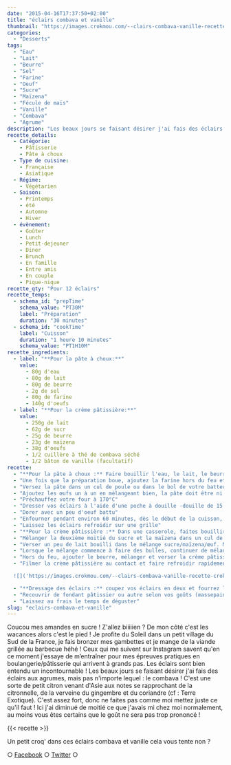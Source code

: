 ```yaml
---
date: "2015-04-16T17:37:50+02:00"
title: "éclairs combava et vanille"
thumbnail: "https://images.crokmou.com/--clairs-combava-vanille-recette-crokmou-blog-culinaire.jpg"
categories:
  - "Desserts"
tags:
  - "Eau"
  - "Lait"
  - "Beurre"
  - "Sel"
  - "Farine"
  - "Oeuf"
  - "Sucre"
  - "Maïzena"
  - "Fécule de maïs"
  - "Vanille"
  - "Combava"
  - "Agrume"
description: "Les beaux jours se faisant désirer j'ai fais des éclairs aux agrumes, mais pas n'importe lequel : le combava ! C'est une sorte de petit citron venant d'Asie"
recette_details:
  - Catégorie:
    - Pâtisserie
    - Pâte à choux
  - Type de cuisine:
    - Française
    - Asiatique
  - Régime:
    - Végétarien
  - Saison:
    - Printemps
    - été
    - Automne
    - Hiver
  - évènement:
    - Goûter
    - Lunch
    - Petit-dejeuner
    - Diner
    - Brunch
    - En famille
    - Entre amis
    - En couple
    - Pique-nique
recette_qty: "Pour 12 éclairs"
recette_temps:
  - schema_id: "prepTime"
    schema_value: "PT30M"
    label: "Préparation"
    duration: "30 minutes"
  - schema_id: "cookTime"
    label: "Cuisson"
    duration: "1 heure 10 minutes"
    schema_value: "PT1H10M"
recette_ingredients:
  - label: "**Pour la pâte à choux:**"
    value:
      - 80g d'eau
      - 80g de lait
      - 80g de beurre
      - 2g de sel
      - 80g de farine
      - 140g d'oeufs
  - label: "**Pour la crème pâtissière:**"
    value:
      - 250g de lait
      - 62g de sucr
      - 25g de beurre
      - 23g de maïzena
      - 38g d'oeufs
      - 1/2 cuillère à thé de combava séché
      - 1/2 bâton de vanille (facultatif)
recette:
  - "**Pour la pâte à choux :** Faire bouillir l'eau, le lait, le beurre, le sucre et le sel"
  - "Une fois que la préparation boue, ajoutez la farine hors du feu et mélangez bien. Remettre la casserole sur le feu et desséchez ensuite la pâte (elle doit se décoller de la casserole)"
  - "Versez la pâte dans un cul de poule ou dans le bol de votre batteur. A l'aide d'un fouet ou de la feuille du roboto, mélangez la pâte pour refroidir le tout."
  - "Ajoutez les œufs un à un en mélangeant bien, la pâte doit être ni trop liquide ni trop compacte. (Comme disent mes profs, lorsque vous soulevez votre spatule, la pâte glisse et doit former un string... si l'image peut vous aider ;))"
  - "Préchauffez votre four à 170°C"
  - "Dresser vos éclairs à l'aide d'une poche à douille -douille de 15 à petits choux par ici- (plus ou moins grands selon vos préférences) sur une plaque préalablement recouverte de papier sulfurisé"
  - "Dorer avec un peu d'oeuf battu"
  - "Enfourner pendant environ 60 minutes, dès le début de la cuisson, laissez la porte de votre four entrouverte à l'aide d'une cuillère en bois"
  - "Laissez les éclairs refroidir sur une grille"
  - "**Pour la crème pâtissière :** Dans une casserole, faites bouillir le lait, le combava, la vanille et la moitié du sucre (vous pouvez même faire infuser quelques heures et remettre à bouillir par la suite)"
  - "Mélanger la deuxième moitié du sucre et la maïzena dans un cul de poule. Ajoutez l’œuf et mélanger de nouveau"
  - "Verser un peu de lait bouilli dans le mélange sucre/maïzena/œuf. Mélanger et reverser dans le reste de lait encore sur le feu."
  - "Lorsque le mélange commence à faire des bulles, continuer de mélanger et stériliser l’appareil encore 2 minutes"
  - "Hors du feu, ajouter le beurre, mélanger et verser la crème pâtissière sur une plaque préalablement recouverte de papier film"
  - "Filmer la crème pâtissière au contact et faire refroidir rapidement

  ![]('https://images.crokmou.com/--clairs-combava-vanille-recette-crokmou-blog-culinaire-2.jpg' 'éclairs combava et vanille') ![]('https://images.crokmou.com/--clairs-combava-vanille-recette-crokmou-blog-culinaire-1.jpg' 'éclairs combava et vanille')"

  - "**Dressage des éclairs :** coupez vos éclairs en deux et fourrez les de crème pâtissière."
  - "Recouvrir de fondant pâtissier ou autre selon vos goûts (massepain, chocolat...)"
  - "Laissez au frais le temps de déguster"
slug: "eclairs-combava-et-vanille"
---
```


Coucou mes amandes en sucre ! Z'allez biiiiien ? De mon côté c'est les wacances alors c'est le pied ! Je profite du Soleil dans un petit village du Sud de la France, je fais bronzer mes gambettes et je mange de la viande grillée au barbecue héhé ! Ceux qui me suivent sur Instagram savent qu'en ce moment j'essaye de m’entraîner pour mes épreuves pratiques en boulangerie/pâtisserie qui arrivent à grands pas. Les éclairs sont bien entendu un incontournable ! Les beaux jours se faisant désirer j'ai fais des éclairs aux agrumes, mais pas n'importe lequel : le combava ! C'est une sorte de petit citron venant d'Asie aux notes se rapprochant de la citronnelle, de la verveine du gingembre et du coriandre (cf : Terre Exotique). C'est assez fort, donc ne faites pas comme moi mettez juste ce qu'il faut ! Ici j'ai diminué de moitié ce que j'avais mi chez moi normalement, au moins vous êtes certains que le goût ne sera pas trop prononcé !

{{< recette >}}

Un petit croq' dans ces éclairs combava et vanille cela vous tente non ?

○ [Facebook](https://www.facebook.com/crokmou.blog) ○ [Twitter](https://twitter.com/Crokmou) ○
